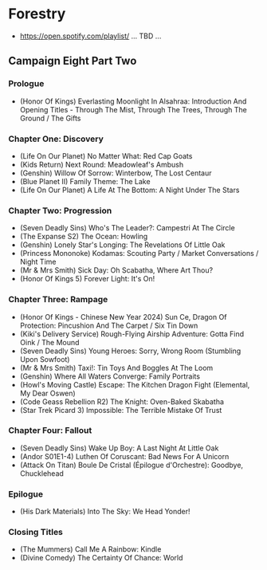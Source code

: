 # Forestry

* https://open.spotify.com/playlist/ ... TBD ...

## Campaign Eight Part Two
### Prologue

* (Honor Of Kings) Everlasting Moonlight In Alsahraa: Introduction And Opening Titles - Through The Mist, Through The Trees, Through The Ground / The Gifts

### Chapter One: Discovery

* (Life On Our Planet) No Matter What: Red Cap Goats
* (Kids Return) Next Round: Meadowleaf's Ambush
* (Genshin) Willow Of Sorrow: Winterbow, The Lost Centaur
* (Blue Planet II) Family Theme: The Lake
* (Life On Our Planet) A Life At The Bottom: A Night Under The Stars

### Chapter Two: Progression

* (Seven Deadly Sins) Who's The Leader?: Campestri At The Circle
* (The Expanse S2) The Ocean: Howling
* (Genshin) Lonely Star's Longing: The Revelations Of Little Oak
* (Princess Mononoke) Kodamas: Scouting Party / Market Conversations / Night Time
* (Mr & Mrs Smith) Sick Day: Oh Scabatha, Where Art Thou?
* (Honor Of Kings 5) Forever Light: It's On!

### Chapter Three: Rampage

* (Honor Of Kings - Chinese New Year 2024) Sun Ce, Dragon Of Protection: Pincushion And The Carpet / Six Tin Down
* (Kiki's Delivery Service) Rough-Flying Airship Adventure: Gotta Find Oink / The Mound
* (Seven Deadly Sins) Young Heroes: Sorry, Wrong Room (Stumbling Upon Sowfoot)
* (Mr & Mrs Smith) Taxi!: Tin Toys And Boggles At The Loom
* (Genshin) Where All Waters Converge: Family Portraits
* (Howl's Moving Castle) Escape: The Kitchen Dragon Fight (Elemental, My Dear Oswen)
* (Code Geass Rebellion R2) The Knight: Oven-Baked Skabatha
* (Star Trek Picard 3) Impossible: The Terrible Mistake Of Trust

### Chapter Four: Fallout

* (Seven Deadly Sins) Wake Up Boy: A Last Night At Little Oak
* (Andor S01E1-4) Luthen Of Coruscant: Bad News For A Unicorn
* (Attack On Titan) Boule De Cristal (Épilogue d'Orchestre): Goodbye, Chucklehead

### Epilogue

* (His Dark Materials) Into The Sky: We Head Yonder!

### Closing Titles

* (The Mummers) Call Me A Rainbow: Kindle
* (Divine Comedy) The Certainty Of Chance: World
